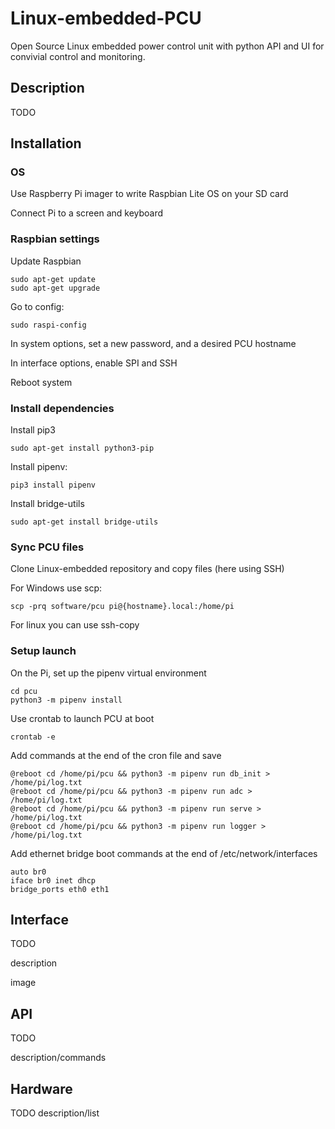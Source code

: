 # Linux-embedded-PCU
Open Source Linux embedded power control unit with python API and UI for convivial control and monitoring.

## Description
TODO
## Installation

### OS

Use Raspberry Pi imager to write Raspbian Lite OS on your SD card

Connect Pi to a screen and keyboard

### Raspbian settings

Update Raspbian

```
sudo apt-get update
sudo apt-get upgrade
```

Go to config:

```
sudo raspi-config
```

In system options, set a new password, and a desired PCU hostname

In interface options, enable SPI and SSH

Reboot system

### Install dependencies

Install pip3

```
sudo apt-get install python3-pip
```

Install pipenv:

```
pip3 install pipenv
```

Install bridge-utils

```
sudo apt-get install bridge-utils
```

### Sync PCU files

Clone Linux-embedded repository and copy files (here using SSH)

For Windows use scp:

```
scp -prq software/pcu pi@{hostname}.local:/home/pi
```

For linux you can use ssh-copy

### Setup launch

On the Pi, set up the pipenv virtual environment

```
cd pcu
python3 -m pipenv install
```

Use crontab to launch PCU at boot

```
crontab -e
```

Add commands at the end of the cron file and save

```
@reboot cd /home/pi/pcu && python3 -m pipenv run db_init > /home/pi/log.txt
@reboot cd /home/pi/pcu && python3 -m pipenv run adc > /home/pi/log.txt
@reboot cd /home/pi/pcu && python3 -m pipenv run serve > /home/pi/log.txt
@reboot cd /home/pi/pcu && python3 -m pipenv run logger > /home/pi/log.txt
```

Add ethernet bridge boot commands at the end of /etc/network/interfaces

```
auto br0
iface br0 inet dhcp
bridge_ports eth0 eth1
```


## Interface
TODO

description

image

## API

TODO

description/commands

## Hardware
TODO
description/list